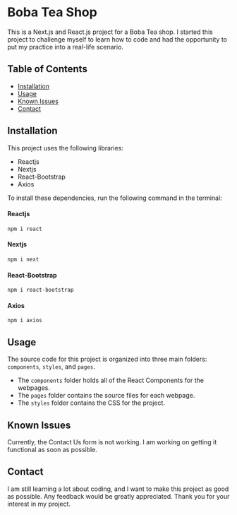 # Boba Tea Shop

This is a Next.js and React.js project for a Boba Tea shop. I started this project to challenge myself to learn how to code and had the opportunity to put my practice into a real-life scenario.

## Table of Contents

- [Installation](#installation)
- [Usage](#usage)
- [Known Issues](#known-issues)
- [Contact](#contact)

## Installation

This project uses the following libraries:

- Reactjs
- Nextjs
- React-Bootstrap
- Axios

To install these dependencies, run the following command in the terminal:

#### Reactjs 
```console
npm i react 
```
#### Nextjs 
```console 
npm i next 
```

#### React-Bootstrap 
```console  
npm i react-bootstrap 
```

#### Axios 
```console 
npm i axios 
```

## Usage

The source code for this project is organized into three main folders: `components`, `styles`, and `pages`.

- The `components` folder holds all of the React Components for the webpages.
- The `pages` folder contains the source files for each webpage.
- The `styles` folder contains the CSS for the project.

## Known Issues

Currently, the Contact Us form is not working. I am working on getting it functional as soon as possible.

## Contact

I am still learning a lot about coding, and I want to make this project as good as possible. Any feedback would be greatly appreciated. Thank you for your interest in my project.
